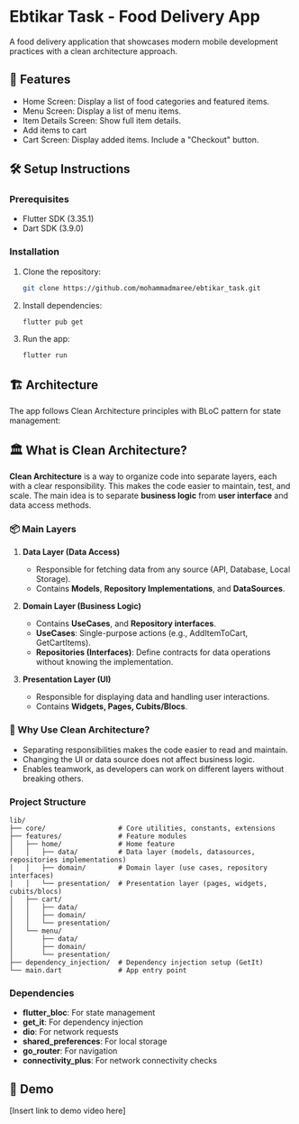 # Ebtikar Task - Food Delivery App

A food delivery application that showcases modern mobile development practices with a clean architecture approach.

## 🚀 Features

- Home Screen: Display a list of food categories and featured items.
- Menu Screen: Display a list of menu items.
- Item Details Screen: Show full item details.
- Add items to cart
- Cart Screen: Display added items. Include a "Checkout" button.

## 🛠️ Setup Instructions

### Prerequisites

- Flutter SDK (3.35.1)
- Dart SDK (3.9.0)

### Installation

1. Clone the repository:
   ```bash
   git clone https://github.com/mohammadmaree/ebtikar_task.git
   ```

2. Install dependencies:
   ```bash
   flutter pub get
   ```

3. Run the app:
   ```bash
   flutter run
   ```

## 🏗️ Architecture

The app follows Clean Architecture principles with BLoC pattern for state management:


## 🏛️ What is Clean Architecture?

**Clean Architecture** is a way to organize code into separate layers, each with a clear responsibility. This makes the code easier to maintain, test, and scale. The main idea is to separate **business logic** from **user interface** and data access methods.


### 📦 Main Layers

1. **Data Layer (Data Access)**
   - Responsible for fetching data from any source (API, Database, Local Storage).
   - Contains **Models**, **Repository Implementations**, and **DataSources**.

2. **Domain Layer (Business Logic)**
   - Contains **UseCases**, and **Repository interfaces**.
   - **UseCases**: Single-purpose actions (e.g., AddItemToCart, GetCartItems).
   - **Repositories (Interfaces)**: Define contracts for data operations without knowing the implementation.

3. **Presentation Layer (UI)**
   - Responsible for displaying data and handling user interactions.
   - Contains **Widgets, Pages, Cubits/Blocs**.


### 🔄 Why Use Clean Architecture?

- Separating responsibilities makes the code easier to read and maintain.
- Changing the UI or data source does not affect business logic.
- Enables teamwork, as developers can work on different layers without breaking others.


### Project Structure
```
lib/
├── core/                  # Core utilities, constants, extensions
├── features/              # Feature modules
│   ├── home/              # Home feature
│   │   ├── data/          # Data layer (models, datasources, repositories implementations)
│   │   ├── domain/        # Domain layer (use cases, repository interfaces)
│   │   └── presentation/  # Presentation layer (pages, widgets, cubits/blocs)
│   ├── cart/
│   │   ├── data/
│   │   ├── domain/
│   │   └── presentation/
│   └── menu/
│       ├── data/
│       ├── domain/
│       └── presentation/
├── dependency_injection/  # Dependency injection setup (GetIt)
└── main.dart              # App entry point

```
### Dependencies
- **flutter_bloc**: For state management
- **get_it**: For dependency injection
- **dio**: For network requests
- **shared_preferences**: For local storage
- **go_router**: For navigation
- **connectivity_plus**: For network connectivity checks


## 📱 Demo

[Insert link to demo video here]
